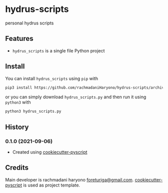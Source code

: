 # hydrus-scripts

personal hydrus scripts

## Features
* `hydrus_scripts` is a single file Python project

## Install

You can install `hydrus_scripts` using `pip` with

```bash
pip3 install https://github.com/rachmadaniHaryono/hydrus-scripts/archive/refs/heads/main.zip
```

or you can simply download `hydrus_scripts.py` and then run it using `python3` with

```bash
python3 hydrus_scripts.py
```

## History

### 0.1.0 (2021-09-06)
* Created using [cookiecutter-pyscript](https://github.com/luphord/cookiecutter-pyscript)

## Credits

Main developer is rachmadani haryono <foreturiga@gmail.com>. [cookiecutter-pyscript](https://github.com/luphord/cookiecutter-pyscript) is used as project template.

